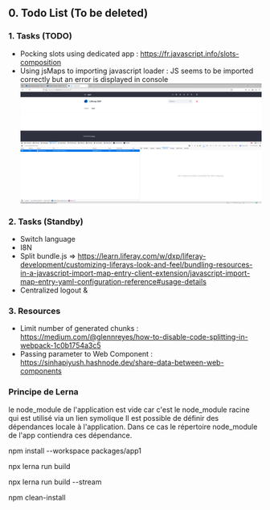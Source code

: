 ## 0. Todo List (To be deleted)

### 1. Tasks (TODO)
- Pocking slots using dedicated app : https://fr.javascript.info/slots-composition
- Using jsMaps to importing javascript loader : JS seems to be imported correctly but an error is displayed in console
![Corruped content error](../images/toDelete.png "Corruped content error")

### 2. Tasks (Standby)
- Switch language
- I8N
- Split bundle.js => https://learn.liferay.com/w/dxp/liferay-development/customizing-liferays-look-and-feel/bundling-resources-in-a-javascript-import-map-entry-client-extension/javascript-import-map-entry-yaml-configuration-reference#usage-details
- Centralized logout & 

### 3. Resources
- Limit number of generated chunks : https://medium.com/@glennreyes/how-to-disable-code-splitting-in-webpack-1c0b1754a3c5
- Passing parameter to Web Component : https://sinhapiyush.hashnode.dev/share-data-between-web-components

### Principe de Lerna 
le node_module de l'application est vide car c'est le node_module racine qui est utilisé via un lien symolique
Il est possible de définir des dépendances locale à l'application. Dans ce cas le répertoire node_module de l'app contiendra ces dépendance.

npm install --workspace packages/app1

npx lerna run build

npx lerna run build --stream

npm clean-install
